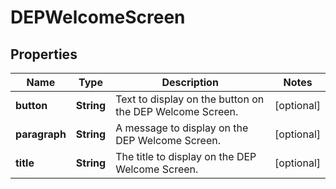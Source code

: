 # DEPWelcomeScreen

## Properties
Name | Type | Description | Notes
------------ | ------------- | ------------- | -------------
**button** | **String** | Text to display on the button on the DEP Welcome Screen. |  [optional]
**paragraph** | **String** | A message to display on the DEP Welcome Screen. |  [optional]
**title** | **String** | The title to display on the DEP Welcome Screen. |  [optional]
